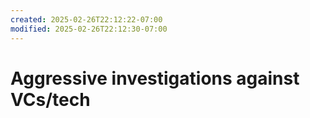 ```yaml
---
created: 2025-02-26T22:12:22-07:00
modified: 2025-02-26T22:12:30-07:00
---
```


# Aggressive investigations against VCs/tech

